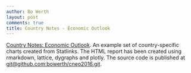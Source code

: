 ```yaml
---
author: Bo Werth
layout: post
comments: true
title: Country Notes - Economic Outlook
---
```


[Country Notes: Economic Outlook](http://rdata.work/cneo2016/articles/can.html). An example set of country-specific charts created from Statlinks. The HTML report has been created using rmarkdown, lattice, dygraphs and plotly. The source code is published at [git@github.com:bowerth/cneo2016.git](https://github.com/bowerth/cneo2016).
